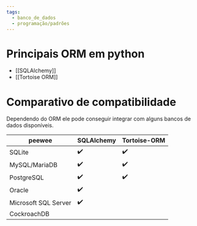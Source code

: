 ```yaml
---
tags:
  - banco_de_dados
  - programação/padrões
---
```

# Principais ORM em python

- [[SQLAlchemy]]
- [[Tortoise ORM]]

# Comparativo de compatibilidade

Dependendo do ORM ele pode conseguir integrar com alguns bancos de dados disponíveis.

| peewee | SQLAlchemy | Tortoise-ORM |
| ---- | ---- | ---- |
| SQLite | ✔️ | ✔️ |
| MySQL/MariaDB | ✔️ | ✔️ |
| PostgreSQL | ✔️ | ✔️ |
| Oracle | ✔️ |  |
| Microsoft SQL Server | ✔️ |  |
| CockroachDB |  |  |

